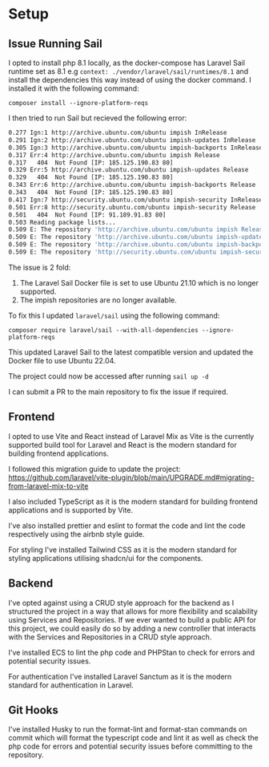 # Setup

## Issue Running Sail

I opted to install php 8.1 locally, as the docker-compose has Laravel Sail runtime set as 8.1
e.g `context: ./vendor/laravel/sail/runtimes/8.1` and install the dependencies this way instead of using the docker command. I installed it with the following command:

`composer install --ignore-platform-reqs`

I then tried to run Sail but recieved the following error:

```bash
0.277 Ign:1 http://archive.ubuntu.com/ubuntu impish InRelease
0.291 Ign:2 http://archive.ubuntu.com/ubuntu impish-updates InRelease
0.305 Ign:3 http://archive.ubuntu.com/ubuntu impish-backports InRelease
0.317 Err:4 http://archive.ubuntu.com/ubuntu impish Release
0.317   404  Not Found [IP: 185.125.190.83 80]
0.329 Err:5 http://archive.ubuntu.com/ubuntu impish-updates Release
0.329   404  Not Found [IP: 185.125.190.83 80]
0.343 Err:6 http://archive.ubuntu.com/ubuntu impish-backports Release
0.343   404  Not Found [IP: 185.125.190.83 80]
0.417 Ign:7 http://security.ubuntu.com/ubuntu impish-security InRelease
0.501 Err:8 http://security.ubuntu.com/ubuntu impish-security Release
0.501   404  Not Found [IP: 91.189.91.83 80]
0.503 Reading package lists...
0.509 E: The repository 'http://archive.ubuntu.com/ubuntu impish Release' does not have a Release file.
0.509 E: The repository 'http://archive.ubuntu.com/ubuntu impish-updates Release' does not have a Release file.
0.509 E: The repository 'http://archive.ubuntu.com/ubuntu impish-backports Release' does not have a Release file.
0.509 E: The repository 'http://security.ubuntu.com/ubuntu impish-security Release' does not have a Release file.
```

The issue is 2 fold:

1. The Laravel Sail Docker file is set to use Ubuntu 21.10 which is no longer supported.
2. The impish repositories are no longer available.

To fix this I updated `laravel/sail` using the following command:

`composer require laravel/sail --with-all-dependencies --ignore-platform-reqs`

This updated Laravel Sail to the latest compatible version and updated the Docker file to use Ubuntu 22.04.

The project could now be accessed after running `sail up -d`

I can submit a PR to the main repository to fix the issue if required.

## Frontend

I opted to use Vite and React instead of Laravel Mix as Vite is the currently supported build tool for Laravel and React is the modern standard for building frontend applications.

I followed this migration guide to update the project: https://github.com/laravel/vite-plugin/blob/main/UPGRADE.md#migrating-from-laravel-mix-to-vite

I also included TypeScript as it is the modern standard for building frontend applications and is supported by Vite.

I've also installed prettier and eslint to format the code and lint the code respectively using the airbnb style guide.

For styling I've installed Tailwind CSS as it is the modern standard for styling applications utilising shadcn/ui for the components.

## Backend

I've opted against using a CRUD style approach for the backend as I structured the project in a way that allows for more flexibility and scalability using Services and Repositories. If we ever wanted to build a public API for this project, we could easily do so by adding a new controller that interacts with the Services and Repositories in a CRUD style approach.

I've installed ECS to lint the php code and PHPStan to check for errors and potential security issues.

For authentication I've installed Laravel Sanctum as it is the modern standard for authentication in Laravel.

## Git Hooks

I've installed Husky to run the format-lint and format-stan commands on commit which will format the typescript code and lint it as well as check the php code for errors and potential security issues before committing to the repository.
